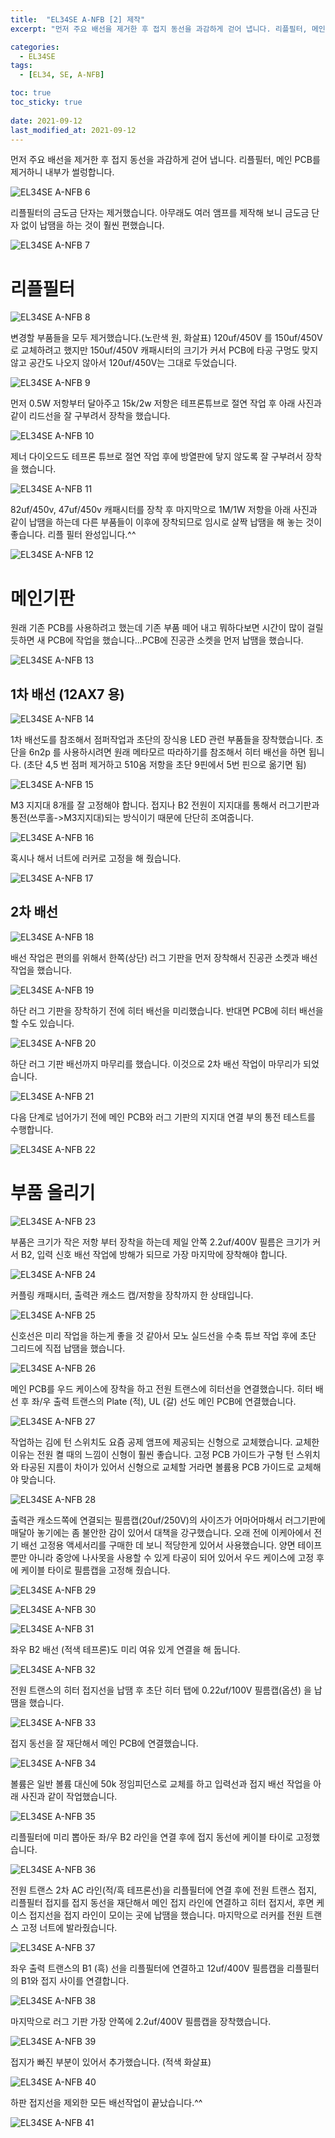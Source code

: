 ```yaml
---
title:  "EL34SE A-NFB [2] 제작"
excerpt: "먼저 주요 배선을 제거한 후 접지 동선을 과감하게 걷어 냅니다. 리플필터, 메인 PCB를 제거하니 내부가 썰렁합니다."

categories:
  - EL34SE
tags:
  - [EL34, SE, A-NFB]

toc: true
toc_sticky: true
 
date: 2021-09-12
last_modified_at: 2021-09-12
---
```

먼저 주요 배선을 제거한 후 접지 동선을 과감하게 걷어 냅니다. 리플필터, 메인 PCB를 제거하니 내부가 썰렁합니다.

![EL34SE A-NFB 6](/assets/images/EL34SE-ANFB-06.png)

리플필터의 금도금 단자는 제거했습니다. 아무래도 여러 앰프를 제작해 보니 금도금 단자 없이 납땜을 하는 것이 훨씬 편했습니다.

![EL34SE A-NFB 7](/assets/images/EL34SE-ANFB-07.png)

# 리플필터

![EL34SE A-NFB 8](/assets/images/EL34SE-ANFB-08.png)

변경할 부품들을 모두 제거했습니다.(노란색 원, 화살표) 120uf/450V 를 150uf/450V로 교체하려고 했지만 150uf/450V 캐패시터의 크기가 커서 PCB에 타공 구멍도 맞지 않고 공간도 나오지 않아서 120uf/450V는 그대로 두었습니다. 

![EL34SE A-NFB 9](/assets/images/EL34SE-ANFB-09.png)

먼저 0.5W 저항부터 달아주고 15k/2w 저항은 테프론튜브로 절연 작업 후 아래 사진과 같이 리드선을 잘 구부려서 장착을 했습니다. 

![EL34SE A-NFB 10](/assets/images/EL34SE-ANFB-10.png)

제너 다이오드도 테프론 튜브로 절연 작업 후에 방열판에 닿지 않도록 잘 구부려서 장착을 했습니다. 

![EL34SE A-NFB 11](/assets/images/EL34SE-ANFB-11.png)

82uf/450v, 47uf/450v 캐패시터를 장착 후 마지막으로 1M/1W 저항을 아래 사진과 같이 납땜을 하는데 다른 부품들이 이후에 장착되므로 임시로 살짝 납땜을 해 놓는 것이 좋습니다. 리플 필터 완성입니다.^^ 

![EL34SE A-NFB 12](/assets/images/EL34SE-ANFB-12.png)

# 메인기판

원래 기존 PCB를 사용하려고 했는데 기존 부품 떼어 내고 뭐하다보면 시간이 많이 걸릴 듯하면 새 PCB에 작업을 했습니다...PCB에 진공관 소켓을 먼저 납땜을 했습니다.

![EL34SE A-NFB 13](/assets/images/EL34SE-ANFB-13.png)

## 1차 배선 (12AX7 용)

![EL34SE A-NFB 14](/assets/images/EL34SE-ANFB-14.png)

1차 배선도를 참조해서 점퍼작업과 초단의 장식용 LED 관련 부품들을 장착했습니다. 초단을 6n2p 를 사용하시려면 원래 메타모르 따라하기를 참조해서 히터 배선을 하면 됩니다. (초단 4,5 번 점퍼 제거하고 510옴 저항을 초단 9핀에서 5번 핀으로 옮기면 됨)

![EL34SE A-NFB 15](/assets/images/EL34SE-ANFB-15.png)

M3 지지대 8개를 잘 고정해야 합니다. 접지나 B2 전원이 지지대를 통해서 러그기판과 통전(쓰루홀->M3지지대)되는 방식이기 때문에 단단히 조여줍니다.

![EL34SE A-NFB 16](/assets/images/EL34SE-ANFB-16.png)

혹시나 해서 너트에 러커로 고정을 해 줬습니다.

![EL34SE A-NFB 17](/assets/images/EL34SE-ANFB-17.png)

## 2차 배선

![EL34SE A-NFB 18](/assets/images/EL34SE-ANFB-18.png)

배선 작업은 편의를 위해서 한쪽(상단) 러그 기판을 먼저 장착해서 진공관 소켓과 배선 작업을 했습니다. 

![EL34SE A-NFB 19](/assets/images/EL34SE-ANFB-19.png)

하단 러그 기판을 장착하기 전에 히터 배선을 미리했습니다. 반대면 PCB에 히터 배선을 할 수도 있습니다.

![EL34SE A-NFB 20](/assets/images/EL34SE-ANFB-20.png)

하단 러그 기판 배선까지 마무리를 했습니다. 이것으로 2차 배선 작업이 마무리가 되었습니다.

![EL34SE A-NFB 21](/assets/images/EL34SE-ANFB-21.png)

다음 단계로 넘어가기 전에 메인 PCB와 러그 기판의 지지대 연결 부의 통전 테스트를 수행합니다.

![EL34SE A-NFB 22](/assets/images/EL34SE-ANFB-22.png)

# 부품 올리기

![EL34SE A-NFB 23](/assets/images/EL34SE-ANFB-23.png)

부품은 크기가 작은 저항 부터 장착을 하는데 제일 안쪽 2.2uf/400V 필름은 크기가 커서 B2, 입력 신호 배선 작업에 방해가 되므로 가장 마지막에 장착해야 합니다.

![EL34SE A-NFB 24](/assets/images/EL34SE-ANFB-24.png)

커플링 캐패시터, 출력관 캐소드 캡/저항을 장착까지 한 상태입니다.

![EL34SE A-NFB 25](/assets/images/EL34SE-ANFB-25.png)

신호선은 미리 작업을 하는게 좋을 것 같아서 모노 실드선을 수축 튜브 작업 후에 초단 그리드에 직접 납땜을 했습니다.

![EL34SE A-NFB 26](/assets/images/EL34SE-ANFB-26.png)

메인 PCB를 우드 케이스에 장착을 하고 전원 트랜스에 히터선을 연결했습니다. 히터 배선 후 좌/우 출력 트랜스의 Plate (적), UL (갈) 선도 메인 PCB에 연결했습니다. 

![EL34SE A-NFB 27](/assets/images/EL34SE-ANFB-27.png)

작업하는 김에 턴 스위치도 요즘 공제 앰프에 제공되는 신형으로 교체했습니다. 교체한 이유는 전원 켤 때의 느낌이 신형이 훨씬 좋습니다. 고정 PCB 가이드가 구형 턴 스위치와 타공된 지름이 차이가 있어서 신형으로 교체할 거라면 볼륨용 PCB 가이드로 교체해야 맞습니다. 

![EL34SE A-NFB 28](/assets/images/EL34SE-ANFB-28.png)

출력관 캐소드쪽에 연결되는 필름캡(20uf/250V)의 사이즈가 어마어마해서 러그기판에 매달아 놓기에는 좀 불안한 감이 있어서 대책을 강구했습니다. 오래 전에 이케아에서 전기 배선 고정용 액세서리를 구매한 데 보니 적당한게 있어서 사용했습니다. 양면 테이프뿐만 아니라 중앙에 나사못을 사용할 수 있게 타공이 되어 있어서 우드 케이스에 고정 후에 케이블 타이로 필름캡을 고정해 줬습니다.

![EL34SE A-NFB 29](/assets/images/EL34SE-ANFB-29.png)

![EL34SE A-NFB 30](/assets/images/EL34SE-ANFB-30.png)

![EL34SE A-NFB 31](/assets/images/EL34SE-ANFB-31.png)

좌우 B2 배선 (적색 테프론)도 미리 여유 있게 연결을 해 둡니다.

![EL34SE A-NFB 32](/assets/images/EL34SE-ANFB-32.png)

전원 트랜스의 히터 접지선을 납땜 후 초단 히터 탭에 0.22uf/100V 필름캡(옵션) 을 납땜을 했습니다. 

![EL34SE A-NFB 33](/assets/images/EL34SE-ANFB-33.png)

접지 동선을 잘 재단해서 메인 PCB에 연결했습니다.

![EL34SE A-NFB 34](/assets/images/EL34SE-ANFB-34.png)

볼륨은 일반 볼륨 대신에 50k 정임피던스로 교체를 하고 입력선과 접지 배선 작업을 아래 사진과 같이 작업했습니다. 

![EL34SE A-NFB 35](/assets/images/EL34SE-ANFB-35.png)

리플필터에 미리 뽑아둔 좌/우 B2 라인을 연결 후에 접지 동선에 케이블 타이로 고정했습니다.

![EL34SE A-NFB 36](/assets/images/EL34SE-ANFB-36.png)

전원 트랜스 2차 AC 라인(적/흑 테프론선)을 리플필터에 연결 후에 전원 트랜스 접지, 리플필터 접지를 접지 동선을 재단해서 메인 접지 라인에 연결하고 히터 접지서, 후면 케이스 접지선을 접지 라인이 모이는 곳에 납땜을 했습니다. 마지막으로 러커를 전원 트랜스 고정 너트에 발라줬습니다.  

![EL34SE A-NFB 37](/assets/images/EL34SE-ANFB-37.png)

좌우 출력 트랜스의 B1 (흑) 선을 리플필터에 연결하고 12uf/400V 필름캡을 리플필터의 B1와 접지 사이를 연결합니다.

![EL34SE A-NFB 38](/assets/images/EL34SE-ANFB-38.png)

마지막으로 러그 기판 가장 안쪽에 2.2uf/400V 필름캡을 장착했습니다.

![EL34SE A-NFB 39](/assets/images/EL34SE-ANFB-39.png)

접지가 빠진 부분이 있어서 추가했습니다. (적색 화살표)

![EL34SE A-NFB 40](/assets/images/EL34SE-ANFB-40.png)

하판 접지선을 제외한 모든 배선작업이 끝났습니다.^^

![EL34SE A-NFB 41](/assets/images/EL34SE-ANFB-41.png)